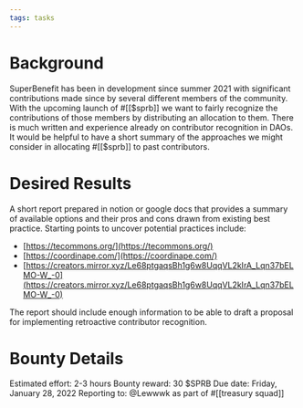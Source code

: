 ```yaml
---
tags: tasks
---
```

# Background
SuperBenefit has been in development since summer 2021 with significant contributions made since by several different members of the community. With the upcoming launch of #[[$sprb]] we want to fairly recognize the contributions of those members by distributing an allocation to them.
There is much written and experience already on contributor recognition in DAOs. It would be helpful to have a short summary of the approaches we might consider in allocating #[[$sprb]] to past contributors.
# Desired Results
A short report prepared in notion or google docs that provides a summary of available options and their pros and cons drawn from existing best practice. Starting points to uncover potential practices include:
- [https://tecommons.org/](https://tecommons.org/) 
- [https://coordinape.com/](https://coordinape.com/) 
- [https://creators.mirror.xyz/Le68ptgaqsBh1g6w8UqqVL2kIrA_Lqn37bELMO-W_-0](https://creators.mirror.xyz/Le68ptgaqsBh1g6w8UqqVL2kIrA_Lqn37bELMO-W_-0) 

The report should include enough information to be able to draft a proposal for implementing retroactive contributor recognition.
# Bounty Details
Estimated effort: 2-3 hours
Bounty reward: 30 $SPRB
Due date: Friday, January 28, 2022
Reporting to:  @Lewwwk as part of #[[treasury squad]] 